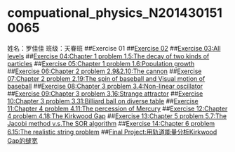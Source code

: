 # compuational_physics_N2014301510065
姓名：罗佳佳    班级：天眷班
##Exercise 01
##[Exercise 02](https://www.zybuluo.com/74849b/note/503421)
##[Exercise 03:All levels](https://www.zybuluo.com/74849b/note/495685)
##[Exercise 04:Chapter 1 problem 1.5:The decay of two kinds of particles](https://www.zybuluo.com/74849b/note/495685)
##[Exercise 05:Chapter 1 problem 1.6:Population growth](https://www.zybuluo.com/74849b/note/495685)
##[Exercise 06:Chapter 2 problem 2.9&2.10:The cannon](https://www.zybuluo.com/74849b/note/497801)
##[Exercise 07:Chapter 2 problem 2.19:The spin of baseball and Visual motion of baseball](https://www.zybuluo.com/74849b/note/497801)
##[Exercise 08:Chapter 3 problem 3.4:Non-linear oscillator](https://www.zybuluo.com/74849b/note/497801)
##[Exercise 09:Chapter 3 problem 3.16:Strange attractor](https://www.zybuluo.com/74849b/note/497801)
##[Exercise 10:Chapter 3 problem 3.31:Billiard ball on diverse table](https://www.zybuluo.com/74849b/note/497801)
##[Exercise 11:Chapter 4 problem 4.11:The percession of Mercury](https://www.zybuluo.com/74849b/note/497801)
##[Exercise 12:Chapter 4 problem 4.18:The Kirkwood Gap](https://www.zybuluo.com/74849b/note/497801)
##[Exercise 13:Chapter 5 problem 5.7:The Jacobi method v.s.The SOR algorithm](https://www.zybuluo.com/74849b/note/497801)
##[Exercise 14:Chapter 6 problem 6.15:The realistic string problem](https://www.zybuluo.com/74849b/note/497801)
##[Final Project:用轨道能量分析Kirkwood Gap的缝宽](https://www.zybuluo.com/74849b/note/497801)

